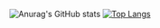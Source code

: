 ![Anurag's GitHub stats](https://github-readme-stats.vercel.app/api?username=TicianneDias&show_icons=true&theme=dracula)
[![Top Langs](https://github-readme-stats.vercel.app/api/top-langs/?username=TicianneDias&layout=compact)](https://github.com/anuraghazra/github-readme-stats)
 
